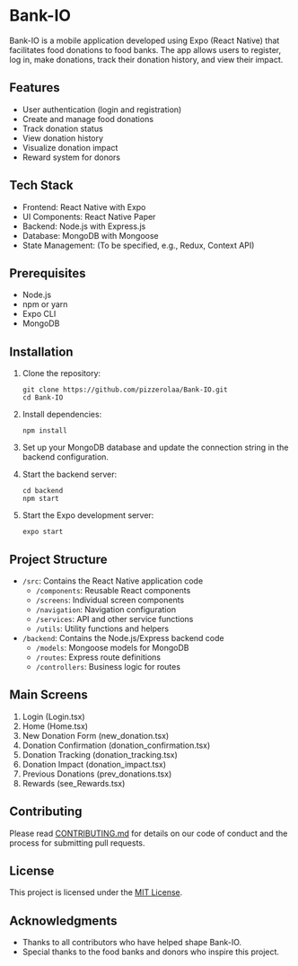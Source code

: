 # Bank-IO

Bank-IO is a mobile application developed using Expo (React Native) that facilitates food donations to food banks. The app allows users to register, log in, make donations, track their donation history, and view their impact.

## Features

- User authentication (login and registration)
- Create and manage food donations
- Track donation status
- View donation history
- Visualize donation impact
- Reward system for donors

## Tech Stack

- Frontend: React Native with Expo
- UI Components: React Native Paper
- Backend: Node.js with Express.js
- Database: MongoDB with Mongoose
- State Management: (To be specified, e.g., Redux, Context API)

## Prerequisites

- Node.js
- npm or yarn
- Expo CLI
- MongoDB

## Installation

1. Clone the repository:
   ```
   git clone https://github.com/pizzerolaa/Bank-IO.git
   cd Bank-IO
   ```

2. Install dependencies:
   ```
   npm install
   ```

3. Set up your MongoDB database and update the connection string in the backend configuration.

4. Start the backend server:
   ```
   cd backend
   npm start
   ```

5. Start the Expo development server:
   ```
   expo start
   ```

## Project Structure

- `/src`: Contains the React Native application code
  - `/components`: Reusable React components
  - `/screens`: Individual screen components
  - `/navigation`: Navigation configuration
  - `/services`: API and other service functions
  - `/utils`: Utility functions and helpers
- `/backend`: Contains the Node.js/Express backend code
  - `/models`: Mongoose models for MongoDB
  - `/routes`: Express route definitions
  - `/controllers`: Business logic for routes

## Main Screens

1. Login (Login.tsx)
2. Home (Home.tsx)
3. New Donation Form (new_donation.tsx)
4. Donation Confirmation (donation_confirmation.tsx)
5. Donation Tracking (donation_tracking.tsx)
6. Donation Impact (donation_impact.tsx)
7. Previous Donations (prev_donations.tsx)
8. Rewards (see_Rewards.tsx)

## Contributing

Please read [CONTRIBUTING.md](CONTRIBUTING.md) for details on our code of conduct and the process for submitting pull requests.

## License

This project is licensed under the [MIT License](LICENSE).

## Acknowledgments

- Thanks to all contributors who have helped shape Bank-IO.
- Special thanks to the food banks and donors who inspire this project.